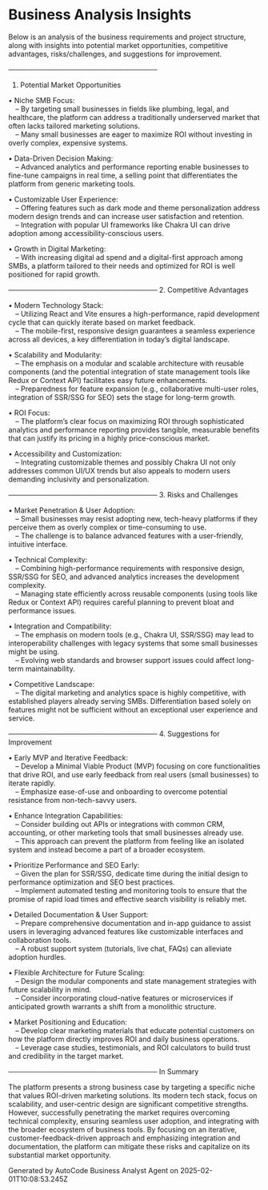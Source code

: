 # Business Analysis Insights

Below is an analysis of the business requirements and project structure, along with insights into
potential market opportunities, competitive advantages, risks/challenges, and suggestions for
improvement.

──────────────────────────────

1. Potential Market Opportunities

• Niche SMB Focus:  
  – By targeting small businesses in fields like plumbing, legal, and healthcare, the platform can
address a traditionally underserved market that often lacks tailored marketing solutions.  
  – Many small businesses are eager to maximize ROI without investing in overly complex, expensive
systems.

• Data-Driven Decision Making:  
  – Advanced analytics and performance reporting enable businesses to fine-tune campaigns in real
time, a selling point that differentiates the platform from generic marketing tools.

• Customizable User Experience:  
  – Offering features such as dark mode and theme personalization address modern design trends and
can increase user satisfaction and retention.  
  – Integration with popular UI frameworks like Chakra UI can drive adoption among
accessibility-conscious users.

• Growth in Digital Marketing:  
  – With increasing digital ad spend and a digital-first approach among SMBs, a platform tailored to
their needs and optimized for ROI is well positioned for rapid growth.

────────────────────────────── 2. Competitive Advantages

• Modern Technology Stack:  
  – Utilizing React and Vite ensures a high-performance, rapid development cycle that can quickly
iterate based on market feedback.  
  – The mobile-first, responsive design guarantees a seamless experience across all devices, a key
differentiation in today’s digital landscape.

• Scalability and Modularity:  
  – The emphasis on a modular and scalable architecture with reusable components (and the potential
integration of state management tools like Redux or Context API) facilitates easy future
enhancements.  
  – Preparedness for feature expansion (e.g., collaborative multi-user roles, integration of SSR/SSG
for SEO) sets the stage for long-term growth.

• ROI Focus:  
  – The platform’s clear focus on maximizing ROI through sophisticated analytics and performance
reporting provides tangible, measurable benefits that can justify its pricing in a highly
price-conscious market.

• Accessibility and Customization:  
  – Integrating customizable themes and possibly Chakra UI not only addresses common UI/UX trends
but also appeals to modern users demanding inclusivity and personalization.

────────────────────────────── 3. Risks and Challenges

• Market Penetration & User Adoption:  
  – Small businesses may resist adopting new, tech-heavy platforms if they perceive them as overly
complex or time-consuming to use.  
  – The challenge is to balance advanced features with a user-friendly, intuitive interface.

• Technical Complexity:  
  – Combining high-performance requirements with responsive design, SSR/SSG for SEO, and advanced
analytics increases the development complexity.  
  – Managing state efficiently across reusable components (using tools like Redux or Context API)
requires careful planning to prevent bloat and performance issues.

• Integration and Compatibility:  
  – The emphasis on modern tools (e.g., Chakra UI, SSR/SSG) may lead to interoperability challenges
with legacy systems that some small businesses might be using.  
  – Evolving web standards and browser support issues could affect long-term maintainability.

• Competitive Landscape:  
  – The digital marketing and analytics space is highly competitive, with established players
already serving SMBs. Differentiation based solely on features might not be sufficient without an
exceptional user experience and service.

────────────────────────────── 4. Suggestions for Improvement

• Early MVP and Iterative Feedback:  
  – Develop a Minimal Viable Product (MVP) focusing on core functionalities that drive ROI, and use
early feedback from real users (small businesses) to iterate rapidly.  
  – Emphasize ease-of-use and onboarding to overcome potential resistance from non-tech-savvy users.

• Enhance Integration Capabilities:  
  – Consider building out APIs or integrations with common CRM, accounting, or other marketing tools
that small businesses already use.  
  – This approach can prevent the platform from feeling like an isolated system and instead become a
part of a broader ecosystem.

• Prioritize Performance and SEO Early:  
  – Given the plan for SSR/SSG, dedicate time during the initial design to performance optimization
and SEO best practices.  
  – Implement automated testing and monitoring tools to ensure that the promise of rapid load times
and effective search visibility is reliably met.

• Detailed Documentation & User Support:  
  – Prepare comprehensive documentation and in-app guidance to assist users in leveraging advanced
features like customizable interfaces and collaboration tools.  
  – A robust support system (tutorials, live chat, FAQs) can alleviate adoption hurdles.

• Flexible Architecture for Future Scaling:  
  – Design the modular components and state management strategies with future scalability in mind.  
  – Consider incorporating cloud-native features or microservices if anticipated growth warrants a
shift from a monolithic structure.

• Market Positioning and Education:  
  – Develop clear marketing materials that educate potential customers on how the platform directly
improves ROI and daily business operations.  
  – Leverage case studies, testimonials, and ROI calculators to build trust and credibility in the
target market.

────────────────────────────── In Summary

The platform presents a strong business case by targeting a specific niche that values ROI-driven
marketing solutions. Its modern tech stack, focus on scalability, and user-centric design are
significant competitive strengths. However, successfully penetrating the market requires overcoming
technical complexity, ensuring seamless user adoption, and integrating with the broader ecosystem of
business tools. By focusing on an iterative, customer-feedback-driven approach and emphasizing
integration and documentation, the platform can mitigate these risks and capitalize on its
substantial market opportunity.

Generated by AutoCode Business Analyst Agent on 2025-02-01T10:08:53.245Z
